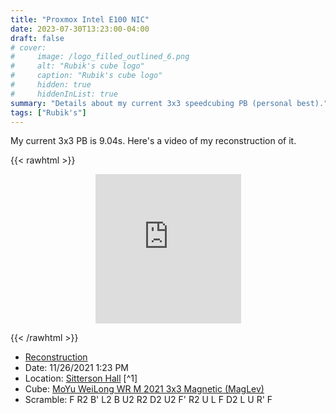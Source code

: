 ```yaml
---
title: "Proxmox Intel E100 NIC"
date: 2023-07-30T13:23:00-04:00
draft: false
# cover:
#     image: /logo_filled_outlined_6.png
#     alt: "Rubik's cube logo"
#     caption: "Rubik's cube logo"
#     hidden: true
#     hiddenInList: true
summary: "Details about my current 3x3 speedcubing PB (personal best)."
tags: ["Rubik's"]
---
```


My current 3x3 PB is 9.04s. Here's a video of my reconstruction of it.

{{< rawhtml >}}
<p align="center">
<iframe width="233" height="239" src="https://www.youtube.com/embed/QsaT23CZIpM" title="Jesse's PB (9.04s)" frameborder="0" allow="accelerometer; autoplay; clipboard-write; encrypted-media; gyroscope; picture-in-picture" allowfullscreen=""></iframe>
</p>
{{< /rawhtml >}}

* [Reconstruction](https://alg.cubing.net/?setup=F_R2_B-_L2_B_U2_R2_D2_U2_F-_R2_U_L_F_D2_L_U_R-_F&alg=%2F%2F_11%2F26%2F2021_1:23_pm_9.04_pb%0Ax_y2%0AR_F2-_L2-_D__%2F%2F_cross%0AU-_L-_U2_L_U-_L-_U_L__%2F%2F_1st_pair%0AU_R_U2-_R-_U2-_f_R_f-__%2F%2F_2nd_pair%0AU2-_y-_R-_U_R__%2F%2F_3rd_pair%0Ay-_U2-_R_U2-_R-_U_R_U_R-__%2F%2F_4th_pair%0AR_U_R-_U-_R-_F_R_F-__%2F%2F_OLL(CP)%0AU-__%2F%2F_AUF)
* Date: 11/26/2021 1:23 PM
* Location: [Sitterson Hall](https://cs.unc.edu/venue/sitterson-hall/) [^1]
* Cube: [MoYu WeiLong WR M 2021 3x3 Magnetic (MagLev)](https://speedcubeshop.com/products/moyu-weilong-wr-m-2021-3x3-magnetic-maglev?variant=39540274364529)
* Scramble: F R2 B' L2 B U2 R2 D2 U2 F' R2 U L F D2 L U R' F

